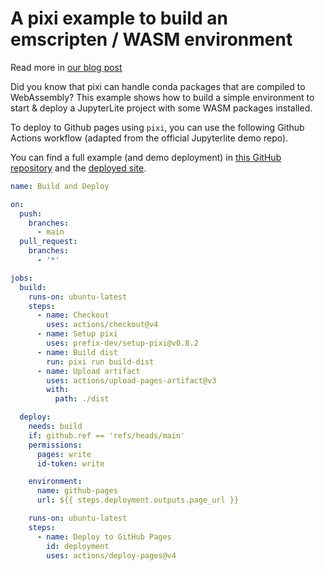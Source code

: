 # A pixi example to build an emscripten / WASM environment

Read more in [our blog post](https://prefix.dev/blog/pixi_wasm)

Did you know that pixi can handle conda packages that are compiled to WebAssembly? This example shows how to build a simple environment to start & deploy a JupyterLite project with some WASM packages installed.

To deploy to Github pages using `pixi`, you can use the following Github Actions workflow (adapted from the official Jupyterlite demo repo).

You can find a full example (and demo deployment) in [this GitHub repository](https://github.com/wolfv/pixi-wasm) and the [deployed site](https://wolfv.github.io/pixi-wasm/).

```yaml
name: Build and Deploy

on:
  push:
    branches:
      - main
  pull_request:
    branches:
      - '*'

jobs:
  build:
    runs-on: ubuntu-latest
    steps:
      - name: Checkout
        uses: actions/checkout@v4
      - name: Setup pixi
        uses: prefix-dev/setup-pixi@v0.8.2
      - name: Build dist
        run: pixi run build-dist
      - name: Upload artifact
        uses: actions/upload-pages-artifact@v3
        with:
          path: ./dist

  deploy:
    needs: build
    if: github.ref == 'refs/heads/main'
    permissions:
      pages: write
      id-token: write

    environment:
      name: github-pages
      url: ${{ steps.deployment.outputs.page_url }}

    runs-on: ubuntu-latest
    steps:
      - name: Deploy to GitHub Pages
        id: deployment
        uses: actions/deploy-pages@v4
```
